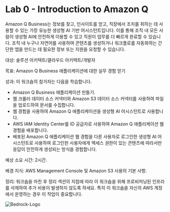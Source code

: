 # Lab 0 - Introduction to Amazon Q


Amazon Q Business는 정보를 찾고, 인사이트를 얻고, 직장에서 조치를 취하는 데 사용할 수 있는 가장 유능한 생성형 AI 기반 어시스턴트입니다. 이를 통해 조직 내 모든 사람이 생성형 AI에 안전하게 이용할 수 있고 직원이 업무를 더 빠르게 완료할 수 있습니다. 조직 내 누구나 자연어를 사용하여 콘텐츠를 생성하거나 워크플로를 자동화하는 간단한 앱을 만드는 데 필요한 정보 또는 지원을 요청할 수 있습니다.

대상: 솔루션 아키텍트/클라우드 아키텍트/개발자

목표: Amazon Q Business 애플리케이션에 대한 실무 경험 얻기

성과: 이 워크숍의 참가자는 다음을 학습합니다.

- Amazon Q Business 애플리케이션 만들기.
- 웹 크롤러 데이터 소스 커넥터와 Amazon S3 데이터 소스 커넥터를 사용하여 파일을 업로드하여 문서를 수집합니다.
- 웹 경험을 사용하여 Amazon Q 애플리케이션을 생성형 AI 어시스턴트로 사용합니다.
- AWS IAM Identity Center를 ID 공급자로 사용하여 Amazon Q 애플리케이션 웹 경험을 배포합니다.
- 배포된 Amazon Q 애플리케이션 웹 경험을 다른 사용자로 로그인한 생성형 AI 어시스턴트로 사용하여 로그인한 사용자에게 액세스 권한이 있는 콘텐츠에 따라서만 응답이 안전하게 생성되는 방식을 경험합니다.

예상 소요 시간: 2시간.

배경 지식: AWS Management Console 및 Amazon S3 사용의 기본 사항.

정리: 워크숍을 마친 후 정리 섹션의 지침에 따라 이 워크숍을 위해 프로비저닝된 인프라를 삭제하여 추가 비용이 발생하지 않도록 하세요. 특히 이 워크숍을 자신의 AWS 계정에서 운영하는 경우 이 작업이 중요합니다.

![Bedrock-Logo](https://raw.githubusercontent.com/son-kjun/bedrock-workshop/main/03_Image_Generation/images/bedrock.jpg)
